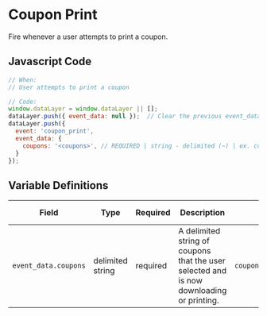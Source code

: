 # Coupon Print

Fire whenever a user attempts to print a coupon.

## Javascript Code

```js
// When:
// User attempts to print a coupon

// Code:
window.dataLayer = window.dataLayer || [];
dataLayer.push({ event_data: null });  // Clear the previous event_data object.
dataLayer.push({
  event: 'coupon_print',
  event_data: {
    coupons: '<coupons>', // REQUIRED | string - delimited (~) | ex. couponName1~couponName2~couponName3	
  }
});
```

## Variable Definitions

|Field|Type|Required|Description|Example|Pattern|Min Length|Max Length|Minimum|Maximum|Multiple Of|
| --- | --- | --- | --- | --- | --- | --- | --- | --- | --- | --- |
|`event_data.coupons`|delimited string|required|A delimited string of coupons that the user selected and is now downloading or printing.|`couponName1~couponName2~couponName3`|
